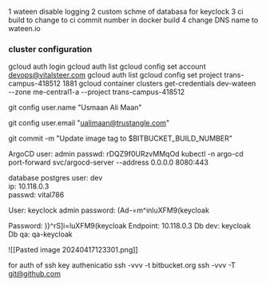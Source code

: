 1 wateen disable logging 
2 custom schme of databasa for keyclock 
3 ci build to change to ci commit number in docker build 
4 change DNS name to wateen.io






### cluster  configuration 
gcloud auth login
gcloud auth list
 gcloud config set account devops@vitalsteer.com
gcloud auth list
 gcloud config set project trans-campus-418512
 1881  gcloud container clusters get-credentials dev-wateen --zone me-central1-a --project trans-campus-418512





git config user.name "Usmaan Ali Maan" 

git config user.email "ualimaan@trustangle.com" 

git commit -m "Update image tag to $BITBUCKET_BUILD_NUMBER"


ArgoCD 
user: admin
passwd: rDQZ9f0URzvMMqOd
kubectl -n argo-cd port-forward svc/argocd-server --address 0.0.0.0 8080:443


database postgres
user: dev  
ip: 10.118.0.3  
passwd: vital786


User: keyclock
 admin password:  (Ad-=m^inluXFM9(keycloak
 
Password: )}^rS]i=luXFM9(keycloak
Endpoint: 10.118.0.3
Db dev: keycloak 
Db  qa: qa-keycloak



![[Pasted image 20240417123301.png]]



 for auth of ssh key authenicatio
 ssh -vvv -t bitbucket.org
ssh -vvv -T git@github.com
